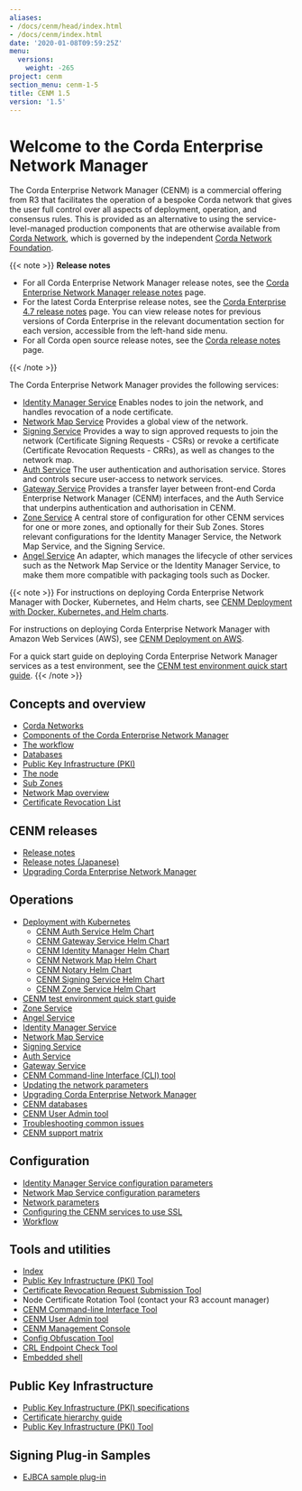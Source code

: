 ```yaml
---
aliases:
- /docs/cenm/head/index.html
- /docs/cenm/index.html
date: '2020-01-08T09:59:25Z'
menu:
  versions:
    weight: -265
project: cenm
section_menu: cenm-1-5
title: CENM 1.5
version: '1.5'
---
```



# Welcome to the Corda Enterprise Network Manager

The Corda Enterprise Network Manager (CENM) is a commercial offering from R3 that facilitates the operation of a bespoke
Corda network that gives the user full control over all aspects of deployment, operation, and consensus rules.
This is provided as an alternative to using the service-level-managed production components
that are otherwise available from [Corda Network](https://corda.network), which is governed by the independent
[Corda Network Foundation](https://corda.network/).

{{< note >}}
**Release notes**

* For all Corda Enterprise Network Manager release notes, see the [Corda Enterprise Network Manager release notes](release-notes.md) page.
* For the latest Corda Enterprise release notes, see the [Corda Enterprise 4.7 release notes](../../corda-enterprise/4.7/release-notes-enterprise.md) page. You can view release notes for previous versions of Corda Enterprise in the relevant documentation section for each version, accessible from the left-hand side menu.
* For all Corda open source release notes, see the [Corda release notes](../../corda-os/4.7/release-notes.md) page.

{{< /note >}}

The Corda Enterprise Network Manager provides the following services:

* [Identity Manager Service](identity-manager.md) Enables nodes to join the network, and handles revocation of a node certificate.
* [Network Map Service](network-map.md) Provides a global view of the network.
* [Signing Service](signing-service.md) Provides a way to sign approved requests to join the network (Certificate Signing Requests - CSRs) or revoke a certificate (Certificate Revocation Requests - CRRs), as well as changes to the network map.
* [Auth Service](../../corda-enterprise/4.7/node/auth-service.md) The user authentication and authorisation service. Stores and controls secure user-access to network services.
* [Gateway Service](../../corda-enterprise/4.7/node/gateway-service.md) Provides a transfer layer between front-end Corda Enterprise Network Manager (CENM) interfaces, and the Auth Service that underpins authentication and authorisation in CENM.
* [Zone Service](zone-service.md) A central store of configuration for other CENM services for one or more zones, and optionally for their Sub Zones. Stores relevant configurations for the Identity Manager Service, the Network Map Service, and the Signing Service.
* [Angel Service](angel-service.md) An adapter, which manages the lifecycle of other services such as the Network Map Service or the Identity Manager Service, to make them more compatible with packaging tools such as Docker.

{{< note >}}
For instructions on deploying Corda Enterprise Network Manager with Docker, Kubernetes, and Helm charts, see [CENM Deployment with Docker, Kubernetes, and Helm charts](deployment-kubernetes.md).

For instructions on deploying Corda Enterprise Network Manager with Amazon Web Services (AWS), see [CENM Deployment on AWS](aws-deployment-guide.md).

For a quick start guide on deploying Corda Enterprise Network Manager services as a test environment, see the [CENM test environment quick start guide](quick-start.md).
{{< /note >}}

## Concepts and overview

* [Corda Networks](corda-networks.md)
* [Components of the Corda Enterprise Network Manager](enm-components.md)
* [The workflow](enm-components.md#the-workflow)
* [Databases](enm-components.md#databases)
* [Public Key Infrastructure (PKI)](enm-components.md#public-key-infrastructure-pki)
* [The node](enm-components.md#the-node)
* [Sub Zones](sub-zones.md)
* [Network Map overview](network-map-overview.md)
* [Certificate Revocation List](certificate-revocation.md)

## CENM releases

* [Release notes](release-notes.md)
* [Release notes (Japanese)](release-notes-ja.md)
* [Upgrading Corda Enterprise Network Manager](upgrade-notes.md)

## Operations

* [Deployment with Kubernetes](deployment-kubernetes.md)
  * [CENM Auth Service Helm Chart](deployment-kubernetes-auth.md)
  * [CENM Gateway Service Helm Chart](deployment-kubernetes-gateway.md)
  * [CENM Identity Manager Helm Chart](deployment-kubernetes-idman.md)
  * [CENM Network Map Helm Chart](deployment-kubernetes-nmap.md)
  * [CENM Notary Helm Chart](deployment-kubernetes-notary.md)
  * [CENM Signing Service Helm Chart](deployment-kubernetes-signer.md)
  * [CENM Zone Service Helm Chart](deployment-kubernetes-zone.md)
* [CENM test environment quick start guide](quick-start.md)
* [Zone Service](zone-service.md)
* [Angel Service](angel-service.md)
* [Identity Manager Service](identity-manager.md)
* [Network Map Service](network-map.md)
* [Signing Service](signing-service.md)
* [Auth Service](../../corda-enterprise/4.7/node/auth-service.md)
* [Gateway Service](../../corda-enterprise/4.7/node/gateway-service.md)
* [CENM Command-line Interface (CLI) tool](cenm-cli-tool.md)
* [Updating the network parameters](updating-network-parameters.md)
* [Upgrading Corda Enterprise Network Manager](upgrade-notes.md)
* [CENM databases](database-set-up.md)
* [CENM User Admin tool](user-admin.md)
* [Troubleshooting common issues](troubleshooting-common-issues.md)
* [CENM support matrix](cenm-support-matrix.md)

## Configuration

* [Identity Manager Service configuration parameters](config-identity-manager-parameters.md)
* [Network Map Service configuration parameters](config-network-map-parameters.md)
* [Network parameters](config-network-parameters.md)
* [Configuring the CENM services to use SSL](enm-with-ssl.md)
* [Workflow](workflow.md)

## Tools and utilities

* [Index](tools-index.md)
* [Public Key Infrastructure (PKI) Tool](pki-tool.md)
* [Certificate Revocation Request Submission Tool](tool-crr-submission.md)
* Node Certificate Rotation Tool (contact your R3 account manager)
* [CENM Command-line Interface Tool](cenm-cli-tool.md)
* [CENM User Admin tool](user-admin.md)
* [CENM Management Console](cenm-console.md)
* [Config Obfuscation Tool](../../corda-enterprise/4.5/tools-config-obfuscator.md)
* [CRL Endpoint Check Tool](crl-endpoint-check-tool.md)
* [Embedded shell](shell.md)

## Public Key Infrastructure

* [Public Key Infrastructure (PKI) specifications](pki-specifications.md)
* [Certificate hierarchy guide](pki-guide.md)
* [Public Key Infrastructure (PKI) Tool](pki-tool.md)

## Signing Plug-in Samples

* [EJBCA sample plug-in](ejbca-plugin.md)
